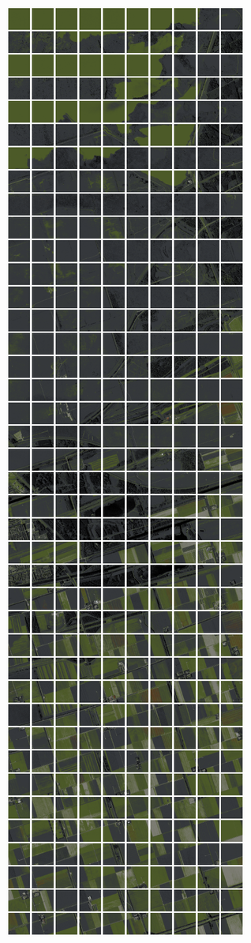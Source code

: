 <html>
<div>
<img src="https://github.com/HakkaTjakka/NL_TILE_MAP/blob/main/18/625/-1053/r.6250.-10530.png" height="44" width="44">
<img src="https://github.com/HakkaTjakka/NL_TILE_MAP/blob/main/18/625/-1053/r.6251.-10530.png" height="44" width="44">
<img src="https://github.com/HakkaTjakka/NL_TILE_MAP/blob/main/18/625/-1053/r.6252.-10530.png" height="44" width="44">
<img src="https://github.com/HakkaTjakka/NL_TILE_MAP/blob/main/18/625/-1053/r.6253.-10530.png" height="44" width="44">
<img src="https://github.com/HakkaTjakka/NL_TILE_MAP/blob/main/18/625/-1053/r.6254.-10530.png" height="44" width="44">
<img src="https://github.com/HakkaTjakka/NL_TILE_MAP/blob/main/18/625/-1053/r.6255.-10530.png" height="44" width="44">
<img src="https://github.com/HakkaTjakka/NL_TILE_MAP/blob/main/18/625/-1053/r.6256.-10530.png" height="44" width="44">
<img src="https://github.com/HakkaTjakka/NL_TILE_MAP/blob/main/18/625/-1053/r.6257.-10530.png" height="44" width="44">
<img src="https://github.com/HakkaTjakka/NL_TILE_MAP/blob/main/18/625/-1053/r.6258.-10530.png" height="44" width="44">
<img src="https://github.com/HakkaTjakka/NL_TILE_MAP/blob/main/18/625/-1053/r.6259.-10530.png" height="44" width="44">
<img src="https://github.com/HakkaTjakka/NL_TILE_MAP/blob/main/18/626/-1053/r.6260.-10530.png" height="44" width="44">
<img src="https://github.com/HakkaTjakka/NL_TILE_MAP/blob/main/18/626/-1053/r.6261.-10530.png" height="44" width="44">
<img src="https://github.com/HakkaTjakka/NL_TILE_MAP/blob/main/18/626/-1053/r.6262.-10530.png" height="44" width="44">
<img src="https://github.com/HakkaTjakka/NL_TILE_MAP/blob/main/18/626/-1053/r.6263.-10530.png" height="44" width="44">
<img src="https://github.com/HakkaTjakka/NL_TILE_MAP/blob/main/18/626/-1053/r.6264.-10530.png" height="44" width="44">
<img src="https://github.com/HakkaTjakka/NL_TILE_MAP/blob/main/18/626/-1053/r.6265.-10530.png" height="44" width="44">
<img src="https://github.com/HakkaTjakka/NL_TILE_MAP/blob/main/18/626/-1053/r.6266.-10530.png" height="44" width="44">
<img src="https://github.com/HakkaTjakka/NL_TILE_MAP/blob/main/18/626/-1053/r.6267.-10530.png" height="44" width="44">
<img src="https://github.com/HakkaTjakka/NL_TILE_MAP/blob/main/18/626/-1053/r.6268.-10530.png" height="44" width="44">
<img src="https://github.com/HakkaTjakka/NL_TILE_MAP/blob/main/18/626/-1053/r.6269.-10530.png" height="44" width="44">
<br>
<img src="https://github.com/HakkaTjakka/NL_TILE_MAP/blob/main/18/625/-1053/r.6250.-10529.png" height="44" width="44">
<img src="https://github.com/HakkaTjakka/NL_TILE_MAP/blob/main/18/625/-1053/r.6251.-10529.png" height="44" width="44">
<img src="https://github.com/HakkaTjakka/NL_TILE_MAP/blob/main/18/625/-1053/r.6252.-10529.png" height="44" width="44">
<img src="https://github.com/HakkaTjakka/NL_TILE_MAP/blob/main/18/625/-1053/r.6253.-10529.png" height="44" width="44">
<img src="https://github.com/HakkaTjakka/NL_TILE_MAP/blob/main/18/625/-1053/r.6254.-10529.png" height="44" width="44">
<img src="https://github.com/HakkaTjakka/NL_TILE_MAP/blob/main/18/625/-1053/r.6255.-10529.png" height="44" width="44">
<img src="https://github.com/HakkaTjakka/NL_TILE_MAP/blob/main/18/625/-1053/r.6256.-10529.png" height="44" width="44">
<img src="https://github.com/HakkaTjakka/NL_TILE_MAP/blob/main/18/625/-1053/r.6257.-10529.png" height="44" width="44">
<img src="https://github.com/HakkaTjakka/NL_TILE_MAP/blob/main/18/625/-1053/r.6258.-10529.png" height="44" width="44">
<img src="https://github.com/HakkaTjakka/NL_TILE_MAP/blob/main/18/625/-1053/r.6259.-10529.png" height="44" width="44">
<img src="https://github.com/HakkaTjakka/NL_TILE_MAP/blob/main/18/626/-1053/r.6260.-10529.png" height="44" width="44">
<img src="https://github.com/HakkaTjakka/NL_TILE_MAP/blob/main/18/626/-1053/r.6261.-10529.png" height="44" width="44">
<img src="https://github.com/HakkaTjakka/NL_TILE_MAP/blob/main/18/626/-1053/r.6262.-10529.png" height="44" width="44">
<img src="https://github.com/HakkaTjakka/NL_TILE_MAP/blob/main/18/626/-1053/r.6263.-10529.png" height="44" width="44">
<img src="https://github.com/HakkaTjakka/NL_TILE_MAP/blob/main/18/626/-1053/r.6264.-10529.png" height="44" width="44">
<img src="https://github.com/HakkaTjakka/NL_TILE_MAP/blob/main/18/626/-1053/r.6265.-10529.png" height="44" width="44">
<img src="https://github.com/HakkaTjakka/NL_TILE_MAP/blob/main/18/626/-1053/r.6266.-10529.png" height="44" width="44">
<img src="https://github.com/HakkaTjakka/NL_TILE_MAP/blob/main/18/626/-1053/r.6267.-10529.png" height="44" width="44">
<img src="https://github.com/HakkaTjakka/NL_TILE_MAP/blob/main/18/626/-1053/r.6268.-10529.png" height="44" width="44">
<img src="https://github.com/HakkaTjakka/NL_TILE_MAP/blob/main/18/626/-1053/r.6269.-10529.png" height="44" width="44">
<br>
<img src="https://github.com/HakkaTjakka/NL_TILE_MAP/blob/main/18/625/-1053/r.6250.-10528.png" height="44" width="44">
<img src="https://github.com/HakkaTjakka/NL_TILE_MAP/blob/main/18/625/-1053/r.6251.-10528.png" height="44" width="44">
<img src="https://github.com/HakkaTjakka/NL_TILE_MAP/blob/main/18/625/-1053/r.6252.-10528.png" height="44" width="44">
<img src="https://github.com/HakkaTjakka/NL_TILE_MAP/blob/main/18/625/-1053/r.6253.-10528.png" height="44" width="44">
<img src="https://github.com/HakkaTjakka/NL_TILE_MAP/blob/main/18/625/-1053/r.6254.-10528.png" height="44" width="44">
<img src="https://github.com/HakkaTjakka/NL_TILE_MAP/blob/main/18/625/-1053/r.6255.-10528.png" height="44" width="44">
<img src="https://github.com/HakkaTjakka/NL_TILE_MAP/blob/main/18/625/-1053/r.6256.-10528.png" height="44" width="44">
<img src="https://github.com/HakkaTjakka/NL_TILE_MAP/blob/main/18/625/-1053/r.6257.-10528.png" height="44" width="44">
<img src="https://github.com/HakkaTjakka/NL_TILE_MAP/blob/main/18/625/-1053/r.6258.-10528.png" height="44" width="44">
<img src="https://github.com/HakkaTjakka/NL_TILE_MAP/blob/main/18/625/-1053/r.6259.-10528.png" height="44" width="44">
<img src="https://github.com/HakkaTjakka/NL_TILE_MAP/blob/main/18/626/-1053/r.6260.-10528.png" height="44" width="44">
<img src="https://github.com/HakkaTjakka/NL_TILE_MAP/blob/main/18/626/-1053/r.6261.-10528.png" height="44" width="44">
<img src="https://github.com/HakkaTjakka/NL_TILE_MAP/blob/main/18/626/-1053/r.6262.-10528.png" height="44" width="44">
<img src="https://github.com/HakkaTjakka/NL_TILE_MAP/blob/main/18/626/-1053/r.6263.-10528.png" height="44" width="44">
<img src="https://github.com/HakkaTjakka/NL_TILE_MAP/blob/main/18/626/-1053/r.6264.-10528.png" height="44" width="44">
<img src="https://github.com/HakkaTjakka/NL_TILE_MAP/blob/main/18/626/-1053/r.6265.-10528.png" height="44" width="44">
<img src="https://github.com/HakkaTjakka/NL_TILE_MAP/blob/main/18/626/-1053/r.6266.-10528.png" height="44" width="44">
<img src="https://github.com/HakkaTjakka/NL_TILE_MAP/blob/main/18/626/-1053/r.6267.-10528.png" height="44" width="44">
<img src="https://github.com/HakkaTjakka/NL_TILE_MAP/blob/main/18/626/-1053/r.6268.-10528.png" height="44" width="44">
<img src="https://github.com/HakkaTjakka/NL_TILE_MAP/blob/main/18/626/-1053/r.6269.-10528.png" height="44" width="44">
<br>
<img src="https://github.com/HakkaTjakka/NL_TILE_MAP/blob/main/18/625/-1053/r.6250.-10527.png" height="44" width="44">
<img src="https://github.com/HakkaTjakka/NL_TILE_MAP/blob/main/18/625/-1053/r.6251.-10527.png" height="44" width="44">
<img src="https://github.com/HakkaTjakka/NL_TILE_MAP/blob/main/18/625/-1053/r.6252.-10527.png" height="44" width="44">
<img src="https://github.com/HakkaTjakka/NL_TILE_MAP/blob/main/18/625/-1053/r.6253.-10527.png" height="44" width="44">
<img src="https://github.com/HakkaTjakka/NL_TILE_MAP/blob/main/18/625/-1053/r.6254.-10527.png" height="44" width="44">
<img src="https://github.com/HakkaTjakka/NL_TILE_MAP/blob/main/18/625/-1053/r.6255.-10527.png" height="44" width="44">
<img src="https://github.com/HakkaTjakka/NL_TILE_MAP/blob/main/18/625/-1053/r.6256.-10527.png" height="44" width="44">
<img src="https://github.com/HakkaTjakka/NL_TILE_MAP/blob/main/18/625/-1053/r.6257.-10527.png" height="44" width="44">
<img src="https://github.com/HakkaTjakka/NL_TILE_MAP/blob/main/18/625/-1053/r.6258.-10527.png" height="44" width="44">
<img src="https://github.com/HakkaTjakka/NL_TILE_MAP/blob/main/18/625/-1053/r.6259.-10527.png" height="44" width="44">
<img src="https://github.com/HakkaTjakka/NL_TILE_MAP/blob/main/18/626/-1053/r.6260.-10527.png" height="44" width="44">
<img src="https://github.com/HakkaTjakka/NL_TILE_MAP/blob/main/18/626/-1053/r.6261.-10527.png" height="44" width="44">
<img src="https://github.com/HakkaTjakka/NL_TILE_MAP/blob/main/18/626/-1053/r.6262.-10527.png" height="44" width="44">
<img src="https://github.com/HakkaTjakka/NL_TILE_MAP/blob/main/18/626/-1053/r.6263.-10527.png" height="44" width="44">
<img src="https://github.com/HakkaTjakka/NL_TILE_MAP/blob/main/18/626/-1053/r.6264.-10527.png" height="44" width="44">
<img src="https://github.com/HakkaTjakka/NL_TILE_MAP/blob/main/18/626/-1053/r.6265.-10527.png" height="44" width="44">
<img src="https://github.com/HakkaTjakka/NL_TILE_MAP/blob/main/18/626/-1053/r.6266.-10527.png" height="44" width="44">
<img src="https://github.com/HakkaTjakka/NL_TILE_MAP/blob/main/18/626/-1053/r.6267.-10527.png" height="44" width="44">
<img src="https://github.com/HakkaTjakka/NL_TILE_MAP/blob/main/18/626/-1053/r.6268.-10527.png" height="44" width="44">
<img src="https://github.com/HakkaTjakka/NL_TILE_MAP/blob/main/18/626/-1053/r.6269.-10527.png" height="44" width="44">
<br>
<img src="https://github.com/HakkaTjakka/NL_TILE_MAP/blob/main/18/625/-1053/r.6250.-10526.png" height="44" width="44">
<img src="https://github.com/HakkaTjakka/NL_TILE_MAP/blob/main/18/625/-1053/r.6251.-10526.png" height="44" width="44">
<img src="https://github.com/HakkaTjakka/NL_TILE_MAP/blob/main/18/625/-1053/r.6252.-10526.png" height="44" width="44">
<img src="https://github.com/HakkaTjakka/NL_TILE_MAP/blob/main/18/625/-1053/r.6253.-10526.png" height="44" width="44">
<img src="https://github.com/HakkaTjakka/NL_TILE_MAP/blob/main/18/625/-1053/r.6254.-10526.png" height="44" width="44">
<img src="https://github.com/HakkaTjakka/NL_TILE_MAP/blob/main/18/625/-1053/r.6255.-10526.png" height="44" width="44">
<img src="https://github.com/HakkaTjakka/NL_TILE_MAP/blob/main/18/625/-1053/r.6256.-10526.png" height="44" width="44">
<img src="https://github.com/HakkaTjakka/NL_TILE_MAP/blob/main/18/625/-1053/r.6257.-10526.png" height="44" width="44">
<img src="https://github.com/HakkaTjakka/NL_TILE_MAP/blob/main/18/625/-1053/r.6258.-10526.png" height="44" width="44">
<img src="https://github.com/HakkaTjakka/NL_TILE_MAP/blob/main/18/625/-1053/r.6259.-10526.png" height="44" width="44">
<img src="https://github.com/HakkaTjakka/NL_TILE_MAP/blob/main/18/626/-1053/r.6260.-10526.png" height="44" width="44">
<img src="https://github.com/HakkaTjakka/NL_TILE_MAP/blob/main/18/626/-1053/r.6261.-10526.png" height="44" width="44">
<img src="https://github.com/HakkaTjakka/NL_TILE_MAP/blob/main/18/626/-1053/r.6262.-10526.png" height="44" width="44">
<img src="https://github.com/HakkaTjakka/NL_TILE_MAP/blob/main/18/626/-1053/r.6263.-10526.png" height="44" width="44">
<img src="https://github.com/HakkaTjakka/NL_TILE_MAP/blob/main/18/626/-1053/r.6264.-10526.png" height="44" width="44">
<img src="https://github.com/HakkaTjakka/NL_TILE_MAP/blob/main/18/626/-1053/r.6265.-10526.png" height="44" width="44">
<img src="https://github.com/HakkaTjakka/NL_TILE_MAP/blob/main/18/626/-1053/r.6266.-10526.png" height="44" width="44">
<img src="https://github.com/HakkaTjakka/NL_TILE_MAP/blob/main/18/626/-1053/r.6267.-10526.png" height="44" width="44">
<img src="https://github.com/HakkaTjakka/NL_TILE_MAP/blob/main/18/626/-1053/r.6268.-10526.png" height="44" width="44">
<img src="https://github.com/HakkaTjakka/NL_TILE_MAP/blob/main/18/626/-1053/r.6269.-10526.png" height="44" width="44">
<br>
<img src="https://github.com/HakkaTjakka/NL_TILE_MAP/blob/main/18/625/-1053/r.6250.-10525.png" height="44" width="44">
<img src="https://github.com/HakkaTjakka/NL_TILE_MAP/blob/main/18/625/-1053/r.6251.-10525.png" height="44" width="44">
<img src="https://github.com/HakkaTjakka/NL_TILE_MAP/blob/main/18/625/-1053/r.6252.-10525.png" height="44" width="44">
<img src="https://github.com/HakkaTjakka/NL_TILE_MAP/blob/main/18/625/-1053/r.6253.-10525.png" height="44" width="44">
<img src="https://github.com/HakkaTjakka/NL_TILE_MAP/blob/main/18/625/-1053/r.6254.-10525.png" height="44" width="44">
<img src="https://github.com/HakkaTjakka/NL_TILE_MAP/blob/main/18/625/-1053/r.6255.-10525.png" height="44" width="44">
<img src="https://github.com/HakkaTjakka/NL_TILE_MAP/blob/main/18/625/-1053/r.6256.-10525.png" height="44" width="44">
<img src="https://github.com/HakkaTjakka/NL_TILE_MAP/blob/main/18/625/-1053/r.6257.-10525.png" height="44" width="44">
<img src="https://github.com/HakkaTjakka/NL_TILE_MAP/blob/main/18/625/-1053/r.6258.-10525.png" height="44" width="44">
<img src="https://github.com/HakkaTjakka/NL_TILE_MAP/blob/main/18/625/-1053/r.6259.-10525.png" height="44" width="44">
<img src="https://github.com/HakkaTjakka/NL_TILE_MAP/blob/main/18/626/-1053/r.6260.-10525.png" height="44" width="44">
<img src="https://github.com/HakkaTjakka/NL_TILE_MAP/blob/main/18/626/-1053/r.6261.-10525.png" height="44" width="44">
<img src="https://github.com/HakkaTjakka/NL_TILE_MAP/blob/main/18/626/-1053/r.6262.-10525.png" height="44" width="44">
<img src="https://github.com/HakkaTjakka/NL_TILE_MAP/blob/main/18/626/-1053/r.6263.-10525.png" height="44" width="44">
<img src="https://github.com/HakkaTjakka/NL_TILE_MAP/blob/main/18/626/-1053/r.6264.-10525.png" height="44" width="44">
<img src="https://github.com/HakkaTjakka/NL_TILE_MAP/blob/main/18/626/-1053/r.6265.-10525.png" height="44" width="44">
<img src="https://github.com/HakkaTjakka/NL_TILE_MAP/blob/main/18/626/-1053/r.6266.-10525.png" height="44" width="44">
<img src="https://github.com/HakkaTjakka/NL_TILE_MAP/blob/main/18/626/-1053/r.6267.-10525.png" height="44" width="44">
<img src="https://github.com/HakkaTjakka/NL_TILE_MAP/blob/main/18/626/-1053/r.6268.-10525.png" height="44" width="44">
<img src="https://github.com/HakkaTjakka/NL_TILE_MAP/blob/main/18/626/-1053/r.6269.-10525.png" height="44" width="44">
<br>
<img src="https://github.com/HakkaTjakka/NL_TILE_MAP/blob/main/18/625/-1053/r.6250.-10524.png" height="44" width="44">
<img src="https://github.com/HakkaTjakka/NL_TILE_MAP/blob/main/18/625/-1053/r.6251.-10524.png" height="44" width="44">
<img src="https://github.com/HakkaTjakka/NL_TILE_MAP/blob/main/18/625/-1053/r.6252.-10524.png" height="44" width="44">
<img src="https://github.com/HakkaTjakka/NL_TILE_MAP/blob/main/18/625/-1053/r.6253.-10524.png" height="44" width="44">
<img src="https://github.com/HakkaTjakka/NL_TILE_MAP/blob/main/18/625/-1053/r.6254.-10524.png" height="44" width="44">
<img src="https://github.com/HakkaTjakka/NL_TILE_MAP/blob/main/18/625/-1053/r.6255.-10524.png" height="44" width="44">
<img src="https://github.com/HakkaTjakka/NL_TILE_MAP/blob/main/18/625/-1053/r.6256.-10524.png" height="44" width="44">
<img src="https://github.com/HakkaTjakka/NL_TILE_MAP/blob/main/18/625/-1053/r.6257.-10524.png" height="44" width="44">
<img src="https://github.com/HakkaTjakka/NL_TILE_MAP/blob/main/18/625/-1053/r.6258.-10524.png" height="44" width="44">
<img src="https://github.com/HakkaTjakka/NL_TILE_MAP/blob/main/18/625/-1053/r.6259.-10524.png" height="44" width="44">
<img src="https://github.com/HakkaTjakka/NL_TILE_MAP/blob/main/18/626/-1053/r.6260.-10524.png" height="44" width="44">
<img src="https://github.com/HakkaTjakka/NL_TILE_MAP/blob/main/18/626/-1053/r.6261.-10524.png" height="44" width="44">
<img src="https://github.com/HakkaTjakka/NL_TILE_MAP/blob/main/18/626/-1053/r.6262.-10524.png" height="44" width="44">
<img src="https://github.com/HakkaTjakka/NL_TILE_MAP/blob/main/18/626/-1053/r.6263.-10524.png" height="44" width="44">
<img src="https://github.com/HakkaTjakka/NL_TILE_MAP/blob/main/18/626/-1053/r.6264.-10524.png" height="44" width="44">
<img src="https://github.com/HakkaTjakka/NL_TILE_MAP/blob/main/18/626/-1053/r.6265.-10524.png" height="44" width="44">
<img src="https://github.com/HakkaTjakka/NL_TILE_MAP/blob/main/18/626/-1053/r.6266.-10524.png" height="44" width="44">
<img src="https://github.com/HakkaTjakka/NL_TILE_MAP/blob/main/18/626/-1053/r.6267.-10524.png" height="44" width="44">
<img src="https://github.com/HakkaTjakka/NL_TILE_MAP/blob/main/18/626/-1053/r.6268.-10524.png" height="44" width="44">
<img src="https://github.com/HakkaTjakka/NL_TILE_MAP/blob/main/18/626/-1053/r.6269.-10524.png" height="44" width="44">
<br>
<img src="https://github.com/HakkaTjakka/NL_TILE_MAP/blob/main/18/625/-1053/r.6250.-10523.png" height="44" width="44">
<img src="https://github.com/HakkaTjakka/NL_TILE_MAP/blob/main/18/625/-1053/r.6251.-10523.png" height="44" width="44">
<img src="https://github.com/HakkaTjakka/NL_TILE_MAP/blob/main/18/625/-1053/r.6252.-10523.png" height="44" width="44">
<img src="https://github.com/HakkaTjakka/NL_TILE_MAP/blob/main/18/625/-1053/r.6253.-10523.png" height="44" width="44">
<img src="https://github.com/HakkaTjakka/NL_TILE_MAP/blob/main/18/625/-1053/r.6254.-10523.png" height="44" width="44">
<img src="https://github.com/HakkaTjakka/NL_TILE_MAP/blob/main/18/625/-1053/r.6255.-10523.png" height="44" width="44">
<img src="https://github.com/HakkaTjakka/NL_TILE_MAP/blob/main/18/625/-1053/r.6256.-10523.png" height="44" width="44">
<img src="https://github.com/HakkaTjakka/NL_TILE_MAP/blob/main/18/625/-1053/r.6257.-10523.png" height="44" width="44">
<img src="https://github.com/HakkaTjakka/NL_TILE_MAP/blob/main/18/625/-1053/r.6258.-10523.png" height="44" width="44">
<img src="https://github.com/HakkaTjakka/NL_TILE_MAP/blob/main/18/625/-1053/r.6259.-10523.png" height="44" width="44">
<img src="https://github.com/HakkaTjakka/NL_TILE_MAP/blob/main/18/626/-1053/r.6260.-10523.png" height="44" width="44">
<img src="https://github.com/HakkaTjakka/NL_TILE_MAP/blob/main/18/626/-1053/r.6261.-10523.png" height="44" width="44">
<img src="https://github.com/HakkaTjakka/NL_TILE_MAP/blob/main/18/626/-1053/r.6262.-10523.png" height="44" width="44">
<img src="https://github.com/HakkaTjakka/NL_TILE_MAP/blob/main/18/626/-1053/r.6263.-10523.png" height="44" width="44">
<img src="https://github.com/HakkaTjakka/NL_TILE_MAP/blob/main/18/626/-1053/r.6264.-10523.png" height="44" width="44">
<img src="https://github.com/HakkaTjakka/NL_TILE_MAP/blob/main/18/626/-1053/r.6265.-10523.png" height="44" width="44">
<img src="https://github.com/HakkaTjakka/NL_TILE_MAP/blob/main/18/626/-1053/r.6266.-10523.png" height="44" width="44">
<img src="https://github.com/HakkaTjakka/NL_TILE_MAP/blob/main/18/626/-1053/r.6267.-10523.png" height="44" width="44">
<img src="https://github.com/HakkaTjakka/NL_TILE_MAP/blob/main/18/626/-1053/r.6268.-10523.png" height="44" width="44">
<img src="https://github.com/HakkaTjakka/NL_TILE_MAP/blob/main/18/626/-1053/r.6269.-10523.png" height="44" width="44">
<br>
<img src="https://github.com/HakkaTjakka/NL_TILE_MAP/blob/main/18/625/-1053/r.6250.-10522.png" height="44" width="44">
<img src="https://github.com/HakkaTjakka/NL_TILE_MAP/blob/main/18/625/-1053/r.6251.-10522.png" height="44" width="44">
<img src="https://github.com/HakkaTjakka/NL_TILE_MAP/blob/main/18/625/-1053/r.6252.-10522.png" height="44" width="44">
<img src="https://github.com/HakkaTjakka/NL_TILE_MAP/blob/main/18/625/-1053/r.6253.-10522.png" height="44" width="44">
<img src="https://github.com/HakkaTjakka/NL_TILE_MAP/blob/main/18/625/-1053/r.6254.-10522.png" height="44" width="44">
<img src="https://github.com/HakkaTjakka/NL_TILE_MAP/blob/main/18/625/-1053/r.6255.-10522.png" height="44" width="44">
<img src="https://github.com/HakkaTjakka/NL_TILE_MAP/blob/main/18/625/-1053/r.6256.-10522.png" height="44" width="44">
<img src="https://github.com/HakkaTjakka/NL_TILE_MAP/blob/main/18/625/-1053/r.6257.-10522.png" height="44" width="44">
<img src="https://github.com/HakkaTjakka/NL_TILE_MAP/blob/main/18/625/-1053/r.6258.-10522.png" height="44" width="44">
<img src="https://github.com/HakkaTjakka/NL_TILE_MAP/blob/main/18/625/-1053/r.6259.-10522.png" height="44" width="44">
<img src="https://github.com/HakkaTjakka/NL_TILE_MAP/blob/main/18/626/-1053/r.6260.-10522.png" height="44" width="44">
<img src="https://github.com/HakkaTjakka/NL_TILE_MAP/blob/main/18/626/-1053/r.6261.-10522.png" height="44" width="44">
<img src="https://github.com/HakkaTjakka/NL_TILE_MAP/blob/main/18/626/-1053/r.6262.-10522.png" height="44" width="44">
<img src="https://github.com/HakkaTjakka/NL_TILE_MAP/blob/main/18/626/-1053/r.6263.-10522.png" height="44" width="44">
<img src="https://github.com/HakkaTjakka/NL_TILE_MAP/blob/main/18/626/-1053/r.6264.-10522.png" height="44" width="44">
<img src="https://github.com/HakkaTjakka/NL_TILE_MAP/blob/main/18/626/-1053/r.6265.-10522.png" height="44" width="44">
<img src="https://github.com/HakkaTjakka/NL_TILE_MAP/blob/main/18/626/-1053/r.6266.-10522.png" height="44" width="44">
<img src="https://github.com/HakkaTjakka/NL_TILE_MAP/blob/main/18/626/-1053/r.6267.-10522.png" height="44" width="44">
<img src="https://github.com/HakkaTjakka/NL_TILE_MAP/blob/main/18/626/-1053/r.6268.-10522.png" height="44" width="44">
<img src="https://github.com/HakkaTjakka/NL_TILE_MAP/blob/main/18/626/-1053/r.6269.-10522.png" height="44" width="44">
<br>
<img src="https://github.com/HakkaTjakka/NL_TILE_MAP/blob/main/18/625/-1053/r.6250.-10521.png" height="44" width="44">
<img src="https://github.com/HakkaTjakka/NL_TILE_MAP/blob/main/18/625/-1053/r.6251.-10521.png" height="44" width="44">
<img src="https://github.com/HakkaTjakka/NL_TILE_MAP/blob/main/18/625/-1053/r.6252.-10521.png" height="44" width="44">
<img src="https://github.com/HakkaTjakka/NL_TILE_MAP/blob/main/18/625/-1053/r.6253.-10521.png" height="44" width="44">
<img src="https://github.com/HakkaTjakka/NL_TILE_MAP/blob/main/18/625/-1053/r.6254.-10521.png" height="44" width="44">
<img src="https://github.com/HakkaTjakka/NL_TILE_MAP/blob/main/18/625/-1053/r.6255.-10521.png" height="44" width="44">
<img src="https://github.com/HakkaTjakka/NL_TILE_MAP/blob/main/18/625/-1053/r.6256.-10521.png" height="44" width="44">
<img src="https://github.com/HakkaTjakka/NL_TILE_MAP/blob/main/18/625/-1053/r.6257.-10521.png" height="44" width="44">
<img src="https://github.com/HakkaTjakka/NL_TILE_MAP/blob/main/18/625/-1053/r.6258.-10521.png" height="44" width="44">
<img src="https://github.com/HakkaTjakka/NL_TILE_MAP/blob/main/18/625/-1053/r.6259.-10521.png" height="44" width="44">
<img src="https://github.com/HakkaTjakka/NL_TILE_MAP/blob/main/18/626/-1053/r.6260.-10521.png" height="44" width="44">
<img src="https://github.com/HakkaTjakka/NL_TILE_MAP/blob/main/18/626/-1053/r.6261.-10521.png" height="44" width="44">
<img src="https://github.com/HakkaTjakka/NL_TILE_MAP/blob/main/18/626/-1053/r.6262.-10521.png" height="44" width="44">
<img src="https://github.com/HakkaTjakka/NL_TILE_MAP/blob/main/18/626/-1053/r.6263.-10521.png" height="44" width="44">
<img src="https://github.com/HakkaTjakka/NL_TILE_MAP/blob/main/18/626/-1053/r.6264.-10521.png" height="44" width="44">
<img src="https://github.com/HakkaTjakka/NL_TILE_MAP/blob/main/18/626/-1053/r.6265.-10521.png" height="44" width="44">
<img src="https://github.com/HakkaTjakka/NL_TILE_MAP/blob/main/18/626/-1053/r.6266.-10521.png" height="44" width="44">
<img src="https://github.com/HakkaTjakka/NL_TILE_MAP/blob/main/18/626/-1053/r.6267.-10521.png" height="44" width="44">
<img src="https://github.com/HakkaTjakka/NL_TILE_MAP/blob/main/18/626/-1053/r.6268.-10521.png" height="44" width="44">
<img src="https://github.com/HakkaTjakka/NL_TILE_MAP/blob/main/18/626/-1053/r.6269.-10521.png" height="44" width="44">
<br>
<img src="https://github.com/HakkaTjakka/NL_TILE_MAP/blob/main/18/625/-1052/r.6250.-10520.png" height="44" width="44">
<img src="https://github.com/HakkaTjakka/NL_TILE_MAP/blob/main/18/625/-1052/r.6251.-10520.png" height="44" width="44">
<img src="https://github.com/HakkaTjakka/NL_TILE_MAP/blob/main/18/625/-1052/r.6252.-10520.png" height="44" width="44">
<img src="https://github.com/HakkaTjakka/NL_TILE_MAP/blob/main/18/625/-1052/r.6253.-10520.png" height="44" width="44">
<img src="https://github.com/HakkaTjakka/NL_TILE_MAP/blob/main/18/625/-1052/r.6254.-10520.png" height="44" width="44">
<img src="https://github.com/HakkaTjakka/NL_TILE_MAP/blob/main/18/625/-1052/r.6255.-10520.png" height="44" width="44">
<img src="https://github.com/HakkaTjakka/NL_TILE_MAP/blob/main/18/625/-1052/r.6256.-10520.png" height="44" width="44">
<img src="https://github.com/HakkaTjakka/NL_TILE_MAP/blob/main/18/625/-1052/r.6257.-10520.png" height="44" width="44">
<img src="https://github.com/HakkaTjakka/NL_TILE_MAP/blob/main/18/625/-1052/r.6258.-10520.png" height="44" width="44">
<img src="https://github.com/HakkaTjakka/NL_TILE_MAP/blob/main/18/625/-1052/r.6259.-10520.png" height="44" width="44">
<img src="https://github.com/HakkaTjakka/NL_TILE_MAP/blob/main/18/626/-1052/r.6260.-10520.png" height="44" width="44">
<img src="https://github.com/HakkaTjakka/NL_TILE_MAP/blob/main/18/626/-1052/r.6261.-10520.png" height="44" width="44">
<img src="https://github.com/HakkaTjakka/NL_TILE_MAP/blob/main/18/626/-1052/r.6262.-10520.png" height="44" width="44">
<img src="https://github.com/HakkaTjakka/NL_TILE_MAP/blob/main/18/626/-1052/r.6263.-10520.png" height="44" width="44">
<img src="https://github.com/HakkaTjakka/NL_TILE_MAP/blob/main/18/626/-1052/r.6264.-10520.png" height="44" width="44">
<img src="https://github.com/HakkaTjakka/NL_TILE_MAP/blob/main/18/626/-1052/r.6265.-10520.png" height="44" width="44">
<img src="https://github.com/HakkaTjakka/NL_TILE_MAP/blob/main/18/626/-1052/r.6266.-10520.png" height="44" width="44">
<img src="https://github.com/HakkaTjakka/NL_TILE_MAP/blob/main/18/626/-1052/r.6267.-10520.png" height="44" width="44">
<img src="https://github.com/HakkaTjakka/NL_TILE_MAP/blob/main/18/626/-1052/r.6268.-10520.png" height="44" width="44">
<img src="https://github.com/HakkaTjakka/NL_TILE_MAP/blob/main/18/626/-1052/r.6269.-10520.png" height="44" width="44">
<br>
<img src="https://github.com/HakkaTjakka/NL_TILE_MAP/blob/main/18/625/-1052/r.6250.-10519.png" height="44" width="44">
<img src="https://github.com/HakkaTjakka/NL_TILE_MAP/blob/main/18/625/-1052/r.6251.-10519.png" height="44" width="44">
<img src="https://github.com/HakkaTjakka/NL_TILE_MAP/blob/main/18/625/-1052/r.6252.-10519.png" height="44" width="44">
<img src="https://github.com/HakkaTjakka/NL_TILE_MAP/blob/main/18/625/-1052/r.6253.-10519.png" height="44" width="44">
<img src="https://github.com/HakkaTjakka/NL_TILE_MAP/blob/main/18/625/-1052/r.6254.-10519.png" height="44" width="44">
<img src="https://github.com/HakkaTjakka/NL_TILE_MAP/blob/main/18/625/-1052/r.6255.-10519.png" height="44" width="44">
<img src="https://github.com/HakkaTjakka/NL_TILE_MAP/blob/main/18/625/-1052/r.6256.-10519.png" height="44" width="44">
<img src="https://github.com/HakkaTjakka/NL_TILE_MAP/blob/main/18/625/-1052/r.6257.-10519.png" height="44" width="44">
<img src="https://github.com/HakkaTjakka/NL_TILE_MAP/blob/main/18/625/-1052/r.6258.-10519.png" height="44" width="44">
<img src="https://github.com/HakkaTjakka/NL_TILE_MAP/blob/main/18/625/-1052/r.6259.-10519.png" height="44" width="44">
<img src="https://github.com/HakkaTjakka/NL_TILE_MAP/blob/main/18/626/-1052/r.6260.-10519.png" height="44" width="44">
<img src="https://github.com/HakkaTjakka/NL_TILE_MAP/blob/main/18/626/-1052/r.6261.-10519.png" height="44" width="44">
<img src="https://github.com/HakkaTjakka/NL_TILE_MAP/blob/main/18/626/-1052/r.6262.-10519.png" height="44" width="44">
<img src="https://github.com/HakkaTjakka/NL_TILE_MAP/blob/main/18/626/-1052/r.6263.-10519.png" height="44" width="44">
<img src="https://github.com/HakkaTjakka/NL_TILE_MAP/blob/main/18/626/-1052/r.6264.-10519.png" height="44" width="44">
<img src="https://github.com/HakkaTjakka/NL_TILE_MAP/blob/main/18/626/-1052/r.6265.-10519.png" height="44" width="44">
<img src="https://github.com/HakkaTjakka/NL_TILE_MAP/blob/main/18/626/-1052/r.6266.-10519.png" height="44" width="44">
<img src="https://github.com/HakkaTjakka/NL_TILE_MAP/blob/main/18/626/-1052/r.6267.-10519.png" height="44" width="44">
<img src="https://github.com/HakkaTjakka/NL_TILE_MAP/blob/main/18/626/-1052/r.6268.-10519.png" height="44" width="44">
<img src="https://github.com/HakkaTjakka/NL_TILE_MAP/blob/main/18/626/-1052/r.6269.-10519.png" height="44" width="44">
<br>
<img src="https://github.com/HakkaTjakka/NL_TILE_MAP/blob/main/18/625/-1052/r.6250.-10518.png" height="44" width="44">
<img src="https://github.com/HakkaTjakka/NL_TILE_MAP/blob/main/18/625/-1052/r.6251.-10518.png" height="44" width="44">
<img src="https://github.com/HakkaTjakka/NL_TILE_MAP/blob/main/18/625/-1052/r.6252.-10518.png" height="44" width="44">
<img src="https://github.com/HakkaTjakka/NL_TILE_MAP/blob/main/18/625/-1052/r.6253.-10518.png" height="44" width="44">
<img src="https://github.com/HakkaTjakka/NL_TILE_MAP/blob/main/18/625/-1052/r.6254.-10518.png" height="44" width="44">
<img src="https://github.com/HakkaTjakka/NL_TILE_MAP/blob/main/18/625/-1052/r.6255.-10518.png" height="44" width="44">
<img src="https://github.com/HakkaTjakka/NL_TILE_MAP/blob/main/18/625/-1052/r.6256.-10518.png" height="44" width="44">
<img src="https://github.com/HakkaTjakka/NL_TILE_MAP/blob/main/18/625/-1052/r.6257.-10518.png" height="44" width="44">
<img src="https://github.com/HakkaTjakka/NL_TILE_MAP/blob/main/18/625/-1052/r.6258.-10518.png" height="44" width="44">
<img src="https://github.com/HakkaTjakka/NL_TILE_MAP/blob/main/18/625/-1052/r.6259.-10518.png" height="44" width="44">
<img src="https://github.com/HakkaTjakka/NL_TILE_MAP/blob/main/18/626/-1052/r.6260.-10518.png" height="44" width="44">
<img src="https://github.com/HakkaTjakka/NL_TILE_MAP/blob/main/18/626/-1052/r.6261.-10518.png" height="44" width="44">
<img src="https://github.com/HakkaTjakka/NL_TILE_MAP/blob/main/18/626/-1052/r.6262.-10518.png" height="44" width="44">
<img src="https://github.com/HakkaTjakka/NL_TILE_MAP/blob/main/18/626/-1052/r.6263.-10518.png" height="44" width="44">
<img src="https://github.com/HakkaTjakka/NL_TILE_MAP/blob/main/18/626/-1052/r.6264.-10518.png" height="44" width="44">
<img src="https://github.com/HakkaTjakka/NL_TILE_MAP/blob/main/18/626/-1052/r.6265.-10518.png" height="44" width="44">
<img src="https://github.com/HakkaTjakka/NL_TILE_MAP/blob/main/18/626/-1052/r.6266.-10518.png" height="44" width="44">
<img src="https://github.com/HakkaTjakka/NL_TILE_MAP/blob/main/18/626/-1052/r.6267.-10518.png" height="44" width="44">
<img src="https://github.com/HakkaTjakka/NL_TILE_MAP/blob/main/18/626/-1052/r.6268.-10518.png" height="44" width="44">
<img src="https://github.com/HakkaTjakka/NL_TILE_MAP/blob/main/18/626/-1052/r.6269.-10518.png" height="44" width="44">
<br>
<img src="https://github.com/HakkaTjakka/NL_TILE_MAP/blob/main/18/625/-1052/r.6250.-10517.png" height="44" width="44">
<img src="https://github.com/HakkaTjakka/NL_TILE_MAP/blob/main/18/625/-1052/r.6251.-10517.png" height="44" width="44">
<img src="https://github.com/HakkaTjakka/NL_TILE_MAP/blob/main/18/625/-1052/r.6252.-10517.png" height="44" width="44">
<img src="https://github.com/HakkaTjakka/NL_TILE_MAP/blob/main/18/625/-1052/r.6253.-10517.png" height="44" width="44">
<img src="https://github.com/HakkaTjakka/NL_TILE_MAP/blob/main/18/625/-1052/r.6254.-10517.png" height="44" width="44">
<img src="https://github.com/HakkaTjakka/NL_TILE_MAP/blob/main/18/625/-1052/r.6255.-10517.png" height="44" width="44">
<img src="https://github.com/HakkaTjakka/NL_TILE_MAP/blob/main/18/625/-1052/r.6256.-10517.png" height="44" width="44">
<img src="https://github.com/HakkaTjakka/NL_TILE_MAP/blob/main/18/625/-1052/r.6257.-10517.png" height="44" width="44">
<img src="https://github.com/HakkaTjakka/NL_TILE_MAP/blob/main/18/625/-1052/r.6258.-10517.png" height="44" width="44">
<img src="https://github.com/HakkaTjakka/NL_TILE_MAP/blob/main/18/625/-1052/r.6259.-10517.png" height="44" width="44">
<img src="https://github.com/HakkaTjakka/NL_TILE_MAP/blob/main/18/626/-1052/r.6260.-10517.png" height="44" width="44">
<img src="https://github.com/HakkaTjakka/NL_TILE_MAP/blob/main/18/626/-1052/r.6261.-10517.png" height="44" width="44">
<img src="https://github.com/HakkaTjakka/NL_TILE_MAP/blob/main/18/626/-1052/r.6262.-10517.png" height="44" width="44">
<img src="https://github.com/HakkaTjakka/NL_TILE_MAP/blob/main/18/626/-1052/r.6263.-10517.png" height="44" width="44">
<img src="https://github.com/HakkaTjakka/NL_TILE_MAP/blob/main/18/626/-1052/r.6264.-10517.png" height="44" width="44">
<img src="https://github.com/HakkaTjakka/NL_TILE_MAP/blob/main/18/626/-1052/r.6265.-10517.png" height="44" width="44">
<img src="https://github.com/HakkaTjakka/NL_TILE_MAP/blob/main/18/626/-1052/r.6266.-10517.png" height="44" width="44">
<img src="https://github.com/HakkaTjakka/NL_TILE_MAP/blob/main/18/626/-1052/r.6267.-10517.png" height="44" width="44">
<img src="https://github.com/HakkaTjakka/NL_TILE_MAP/blob/main/18/626/-1052/r.6268.-10517.png" height="44" width="44">
<img src="https://github.com/HakkaTjakka/NL_TILE_MAP/blob/main/18/626/-1052/r.6269.-10517.png" height="44" width="44">
<br>
<img src="https://github.com/HakkaTjakka/NL_TILE_MAP/blob/main/18/625/-1052/r.6250.-10516.png" height="44" width="44">
<img src="https://github.com/HakkaTjakka/NL_TILE_MAP/blob/main/18/625/-1052/r.6251.-10516.png" height="44" width="44">
<img src="https://github.com/HakkaTjakka/NL_TILE_MAP/blob/main/18/625/-1052/r.6252.-10516.png" height="44" width="44">
<img src="https://github.com/HakkaTjakka/NL_TILE_MAP/blob/main/18/625/-1052/r.6253.-10516.png" height="44" width="44">
<img src="https://github.com/HakkaTjakka/NL_TILE_MAP/blob/main/18/625/-1052/r.6254.-10516.png" height="44" width="44">
<img src="https://github.com/HakkaTjakka/NL_TILE_MAP/blob/main/18/625/-1052/r.6255.-10516.png" height="44" width="44">
<img src="https://github.com/HakkaTjakka/NL_TILE_MAP/blob/main/18/625/-1052/r.6256.-10516.png" height="44" width="44">
<img src="https://github.com/HakkaTjakka/NL_TILE_MAP/blob/main/18/625/-1052/r.6257.-10516.png" height="44" width="44">
<img src="https://github.com/HakkaTjakka/NL_TILE_MAP/blob/main/18/625/-1052/r.6258.-10516.png" height="44" width="44">
<img src="https://github.com/HakkaTjakka/NL_TILE_MAP/blob/main/18/625/-1052/r.6259.-10516.png" height="44" width="44">
<img src="https://github.com/HakkaTjakka/NL_TILE_MAP/blob/main/18/626/-1052/r.6260.-10516.png" height="44" width="44">
<img src="https://github.com/HakkaTjakka/NL_TILE_MAP/blob/main/18/626/-1052/r.6261.-10516.png" height="44" width="44">
<img src="https://github.com/HakkaTjakka/NL_TILE_MAP/blob/main/18/626/-1052/r.6262.-10516.png" height="44" width="44">
<img src="https://github.com/HakkaTjakka/NL_TILE_MAP/blob/main/18/626/-1052/r.6263.-10516.png" height="44" width="44">
<img src="https://github.com/HakkaTjakka/NL_TILE_MAP/blob/main/18/626/-1052/r.6264.-10516.png" height="44" width="44">
<img src="https://github.com/HakkaTjakka/NL_TILE_MAP/blob/main/18/626/-1052/r.6265.-10516.png" height="44" width="44">
<img src="https://github.com/HakkaTjakka/NL_TILE_MAP/blob/main/18/626/-1052/r.6266.-10516.png" height="44" width="44">
<img src="https://github.com/HakkaTjakka/NL_TILE_MAP/blob/main/18/626/-1052/r.6267.-10516.png" height="44" width="44">
<img src="https://github.com/HakkaTjakka/NL_TILE_MAP/blob/main/18/626/-1052/r.6268.-10516.png" height="44" width="44">
<img src="https://github.com/HakkaTjakka/NL_TILE_MAP/blob/main/18/626/-1052/r.6269.-10516.png" height="44" width="44">
<br>
<img src="https://github.com/HakkaTjakka/NL_TILE_MAP/blob/main/18/625/-1052/r.6250.-10515.png" height="44" width="44">
<img src="https://github.com/HakkaTjakka/NL_TILE_MAP/blob/main/18/625/-1052/r.6251.-10515.png" height="44" width="44">
<img src="https://github.com/HakkaTjakka/NL_TILE_MAP/blob/main/18/625/-1052/r.6252.-10515.png" height="44" width="44">
<img src="https://github.com/HakkaTjakka/NL_TILE_MAP/blob/main/18/625/-1052/r.6253.-10515.png" height="44" width="44">
<img src="https://github.com/HakkaTjakka/NL_TILE_MAP/blob/main/18/625/-1052/r.6254.-10515.png" height="44" width="44">
<img src="https://github.com/HakkaTjakka/NL_TILE_MAP/blob/main/18/625/-1052/r.6255.-10515.png" height="44" width="44">
<img src="https://github.com/HakkaTjakka/NL_TILE_MAP/blob/main/18/625/-1052/r.6256.-10515.png" height="44" width="44">
<img src="https://github.com/HakkaTjakka/NL_TILE_MAP/blob/main/18/625/-1052/r.6257.-10515.png" height="44" width="44">
<img src="https://github.com/HakkaTjakka/NL_TILE_MAP/blob/main/18/625/-1052/r.6258.-10515.png" height="44" width="44">
<img src="https://github.com/HakkaTjakka/NL_TILE_MAP/blob/main/18/625/-1052/r.6259.-10515.png" height="44" width="44">
<img src="https://github.com/HakkaTjakka/NL_TILE_MAP/blob/main/18/626/-1052/r.6260.-10515.png" height="44" width="44">
<img src="https://github.com/HakkaTjakka/NL_TILE_MAP/blob/main/18/626/-1052/r.6261.-10515.png" height="44" width="44">
<img src="https://github.com/HakkaTjakka/NL_TILE_MAP/blob/main/18/626/-1052/r.6262.-10515.png" height="44" width="44">
<img src="https://github.com/HakkaTjakka/NL_TILE_MAP/blob/main/18/626/-1052/r.6263.-10515.png" height="44" width="44">
<img src="https://github.com/HakkaTjakka/NL_TILE_MAP/blob/main/18/626/-1052/r.6264.-10515.png" height="44" width="44">
<img src="https://github.com/HakkaTjakka/NL_TILE_MAP/blob/main/18/626/-1052/r.6265.-10515.png" height="44" width="44">
<img src="https://github.com/HakkaTjakka/NL_TILE_MAP/blob/main/18/626/-1052/r.6266.-10515.png" height="44" width="44">
<img src="https://github.com/HakkaTjakka/NL_TILE_MAP/blob/main/18/626/-1052/r.6267.-10515.png" height="44" width="44">
<img src="https://github.com/HakkaTjakka/NL_TILE_MAP/blob/main/18/626/-1052/r.6268.-10515.png" height="44" width="44">
<img src="https://github.com/HakkaTjakka/NL_TILE_MAP/blob/main/18/626/-1052/r.6269.-10515.png" height="44" width="44">
<br>
<img src="https://github.com/HakkaTjakka/NL_TILE_MAP/blob/main/18/625/-1052/r.6250.-10514.png" height="44" width="44">
<img src="https://github.com/HakkaTjakka/NL_TILE_MAP/blob/main/18/625/-1052/r.6251.-10514.png" height="44" width="44">
<img src="https://github.com/HakkaTjakka/NL_TILE_MAP/blob/main/18/625/-1052/r.6252.-10514.png" height="44" width="44">
<img src="https://github.com/HakkaTjakka/NL_TILE_MAP/blob/main/18/625/-1052/r.6253.-10514.png" height="44" width="44">
<img src="https://github.com/HakkaTjakka/NL_TILE_MAP/blob/main/18/625/-1052/r.6254.-10514.png" height="44" width="44">
<img src="https://github.com/HakkaTjakka/NL_TILE_MAP/blob/main/18/625/-1052/r.6255.-10514.png" height="44" width="44">
<img src="https://github.com/HakkaTjakka/NL_TILE_MAP/blob/main/18/625/-1052/r.6256.-10514.png" height="44" width="44">
<img src="https://github.com/HakkaTjakka/NL_TILE_MAP/blob/main/18/625/-1052/r.6257.-10514.png" height="44" width="44">
<img src="https://github.com/HakkaTjakka/NL_TILE_MAP/blob/main/18/625/-1052/r.6258.-10514.png" height="44" width="44">
<img src="https://github.com/HakkaTjakka/NL_TILE_MAP/blob/main/18/625/-1052/r.6259.-10514.png" height="44" width="44">
<img src="https://github.com/HakkaTjakka/NL_TILE_MAP/blob/main/18/626/-1052/r.6260.-10514.png" height="44" width="44">
<img src="https://github.com/HakkaTjakka/NL_TILE_MAP/blob/main/18/626/-1052/r.6261.-10514.png" height="44" width="44">
<img src="https://github.com/HakkaTjakka/NL_TILE_MAP/blob/main/18/626/-1052/r.6262.-10514.png" height="44" width="44">
<img src="https://github.com/HakkaTjakka/NL_TILE_MAP/blob/main/18/626/-1052/r.6263.-10514.png" height="44" width="44">
<img src="https://github.com/HakkaTjakka/NL_TILE_MAP/blob/main/18/626/-1052/r.6264.-10514.png" height="44" width="44">
<img src="https://github.com/HakkaTjakka/NL_TILE_MAP/blob/main/18/626/-1052/r.6265.-10514.png" height="44" width="44">
<img src="https://github.com/HakkaTjakka/NL_TILE_MAP/blob/main/18/626/-1052/r.6266.-10514.png" height="44" width="44">
<img src="https://github.com/HakkaTjakka/NL_TILE_MAP/blob/main/18/626/-1052/r.6267.-10514.png" height="44" width="44">
<img src="https://github.com/HakkaTjakka/NL_TILE_MAP/blob/main/18/626/-1052/r.6268.-10514.png" height="44" width="44">
<img src="https://github.com/HakkaTjakka/NL_TILE_MAP/blob/main/18/626/-1052/r.6269.-10514.png" height="44" width="44">
<br>
<img src="https://github.com/HakkaTjakka/NL_TILE_MAP/blob/main/18/625/-1052/r.6250.-10513.png" height="44" width="44">
<img src="https://github.com/HakkaTjakka/NL_TILE_MAP/blob/main/18/625/-1052/r.6251.-10513.png" height="44" width="44">
<img src="https://github.com/HakkaTjakka/NL_TILE_MAP/blob/main/18/625/-1052/r.6252.-10513.png" height="44" width="44">
<img src="https://github.com/HakkaTjakka/NL_TILE_MAP/blob/main/18/625/-1052/r.6253.-10513.png" height="44" width="44">
<img src="https://github.com/HakkaTjakka/NL_TILE_MAP/blob/main/18/625/-1052/r.6254.-10513.png" height="44" width="44">
<img src="https://github.com/HakkaTjakka/NL_TILE_MAP/blob/main/18/625/-1052/r.6255.-10513.png" height="44" width="44">
<img src="https://github.com/HakkaTjakka/NL_TILE_MAP/blob/main/18/625/-1052/r.6256.-10513.png" height="44" width="44">
<img src="https://github.com/HakkaTjakka/NL_TILE_MAP/blob/main/18/625/-1052/r.6257.-10513.png" height="44" width="44">
<img src="https://github.com/HakkaTjakka/NL_TILE_MAP/blob/main/18/625/-1052/r.6258.-10513.png" height="44" width="44">
<img src="https://github.com/HakkaTjakka/NL_TILE_MAP/blob/main/18/625/-1052/r.6259.-10513.png" height="44" width="44">
<img src="https://github.com/HakkaTjakka/NL_TILE_MAP/blob/main/18/626/-1052/r.6260.-10513.png" height="44" width="44">
<img src="https://github.com/HakkaTjakka/NL_TILE_MAP/blob/main/18/626/-1052/r.6261.-10513.png" height="44" width="44">
<img src="https://github.com/HakkaTjakka/NL_TILE_MAP/blob/main/18/626/-1052/r.6262.-10513.png" height="44" width="44">
<img src="https://github.com/HakkaTjakka/NL_TILE_MAP/blob/main/18/626/-1052/r.6263.-10513.png" height="44" width="44">
<img src="https://github.com/HakkaTjakka/NL_TILE_MAP/blob/main/18/626/-1052/r.6264.-10513.png" height="44" width="44">
<img src="https://github.com/HakkaTjakka/NL_TILE_MAP/blob/main/18/626/-1052/r.6265.-10513.png" height="44" width="44">
<img src="https://github.com/HakkaTjakka/NL_TILE_MAP/blob/main/18/626/-1052/r.6266.-10513.png" height="44" width="44">
<img src="https://github.com/HakkaTjakka/NL_TILE_MAP/blob/main/18/626/-1052/r.6267.-10513.png" height="44" width="44">
<img src="https://github.com/HakkaTjakka/NL_TILE_MAP/blob/main/18/626/-1052/r.6268.-10513.png" height="44" width="44">
<img src="https://github.com/HakkaTjakka/NL_TILE_MAP/blob/main/18/626/-1052/r.6269.-10513.png" height="44" width="44">
<br>
<img src="https://github.com/HakkaTjakka/NL_TILE_MAP/blob/main/18/625/-1052/r.6250.-10512.png" height="44" width="44">
<img src="https://github.com/HakkaTjakka/NL_TILE_MAP/blob/main/18/625/-1052/r.6251.-10512.png" height="44" width="44">
<img src="https://github.com/HakkaTjakka/NL_TILE_MAP/blob/main/18/625/-1052/r.6252.-10512.png" height="44" width="44">
<img src="https://github.com/HakkaTjakka/NL_TILE_MAP/blob/main/18/625/-1052/r.6253.-10512.png" height="44" width="44">
<img src="https://github.com/HakkaTjakka/NL_TILE_MAP/blob/main/18/625/-1052/r.6254.-10512.png" height="44" width="44">
<img src="https://github.com/HakkaTjakka/NL_TILE_MAP/blob/main/18/625/-1052/r.6255.-10512.png" height="44" width="44">
<img src="https://github.com/HakkaTjakka/NL_TILE_MAP/blob/main/18/625/-1052/r.6256.-10512.png" height="44" width="44">
<img src="https://github.com/HakkaTjakka/NL_TILE_MAP/blob/main/18/625/-1052/r.6257.-10512.png" height="44" width="44">
<img src="https://github.com/HakkaTjakka/NL_TILE_MAP/blob/main/18/625/-1052/r.6258.-10512.png" height="44" width="44">
<img src="https://github.com/HakkaTjakka/NL_TILE_MAP/blob/main/18/625/-1052/r.6259.-10512.png" height="44" width="44">
<img src="https://github.com/HakkaTjakka/NL_TILE_MAP/blob/main/18/626/-1052/r.6260.-10512.png" height="44" width="44">
<img src="https://github.com/HakkaTjakka/NL_TILE_MAP/blob/main/18/626/-1052/r.6261.-10512.png" height="44" width="44">
<img src="https://github.com/HakkaTjakka/NL_TILE_MAP/blob/main/18/626/-1052/r.6262.-10512.png" height="44" width="44">
<img src="https://github.com/HakkaTjakka/NL_TILE_MAP/blob/main/18/626/-1052/r.6263.-10512.png" height="44" width="44">
<img src="https://github.com/HakkaTjakka/NL_TILE_MAP/blob/main/18/626/-1052/r.6264.-10512.png" height="44" width="44">
<img src="https://github.com/HakkaTjakka/NL_TILE_MAP/blob/main/18/626/-1052/r.6265.-10512.png" height="44" width="44">
<img src="https://github.com/HakkaTjakka/NL_TILE_MAP/blob/main/18/626/-1052/r.6266.-10512.png" height="44" width="44">
<img src="https://github.com/HakkaTjakka/NL_TILE_MAP/blob/main/18/626/-1052/r.6267.-10512.png" height="44" width="44">
<img src="https://github.com/HakkaTjakka/NL_TILE_MAP/blob/main/18/626/-1052/r.6268.-10512.png" height="44" width="44">
<img src="https://github.com/HakkaTjakka/NL_TILE_MAP/blob/main/18/626/-1052/r.6269.-10512.png" height="44" width="44">
<br>
<img src="https://github.com/HakkaTjakka/NL_TILE_MAP/blob/main/18/625/-1052/r.6250.-10511.png" height="44" width="44">
<img src="https://github.com/HakkaTjakka/NL_TILE_MAP/blob/main/18/625/-1052/r.6251.-10511.png" height="44" width="44">
<img src="https://github.com/HakkaTjakka/NL_TILE_MAP/blob/main/18/625/-1052/r.6252.-10511.png" height="44" width="44">
<img src="https://github.com/HakkaTjakka/NL_TILE_MAP/blob/main/18/625/-1052/r.6253.-10511.png" height="44" width="44">
<img src="https://github.com/HakkaTjakka/NL_TILE_MAP/blob/main/18/625/-1052/r.6254.-10511.png" height="44" width="44">
<img src="https://github.com/HakkaTjakka/NL_TILE_MAP/blob/main/18/625/-1052/r.6255.-10511.png" height="44" width="44">
<img src="https://github.com/HakkaTjakka/NL_TILE_MAP/blob/main/18/625/-1052/r.6256.-10511.png" height="44" width="44">
<img src="https://github.com/HakkaTjakka/NL_TILE_MAP/blob/main/18/625/-1052/r.6257.-10511.png" height="44" width="44">
<img src="https://github.com/HakkaTjakka/NL_TILE_MAP/blob/main/18/625/-1052/r.6258.-10511.png" height="44" width="44">
<img src="https://github.com/HakkaTjakka/NL_TILE_MAP/blob/main/18/625/-1052/r.6259.-10511.png" height="44" width="44">
<img src="https://github.com/HakkaTjakka/NL_TILE_MAP/blob/main/18/626/-1052/r.6260.-10511.png" height="44" width="44">
<img src="https://github.com/HakkaTjakka/NL_TILE_MAP/blob/main/18/626/-1052/r.6261.-10511.png" height="44" width="44">
<img src="https://github.com/HakkaTjakka/NL_TILE_MAP/blob/main/18/626/-1052/r.6262.-10511.png" height="44" width="44">
<img src="https://github.com/HakkaTjakka/NL_TILE_MAP/blob/main/18/626/-1052/r.6263.-10511.png" height="44" width="44">
<img src="https://github.com/HakkaTjakka/NL_TILE_MAP/blob/main/18/626/-1052/r.6264.-10511.png" height="44" width="44">
<img src="https://github.com/HakkaTjakka/NL_TILE_MAP/blob/main/18/626/-1052/r.6265.-10511.png" height="44" width="44">
<img src="https://github.com/HakkaTjakka/NL_TILE_MAP/blob/main/18/626/-1052/r.6266.-10511.png" height="44" width="44">
<img src="https://github.com/HakkaTjakka/NL_TILE_MAP/blob/main/18/626/-1052/r.6267.-10511.png" height="44" width="44">
<img src="https://github.com/HakkaTjakka/NL_TILE_MAP/blob/main/18/626/-1052/r.6268.-10511.png" height="44" width="44">
<img src="https://github.com/HakkaTjakka/NL_TILE_MAP/blob/main/18/626/-1052/r.6269.-10511.png" height="44" width="44">
<br>
</div>
</html>
